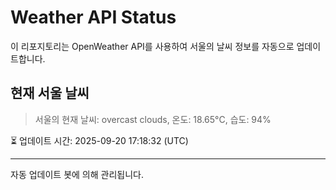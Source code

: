 
# Weather API Status

이 리포지토리는 OpenWeather API를 사용하여 서울의 날씨 정보를 자동으로 업데이트합니다.

## 현재 서울 날씨
> 서울의 현재 날씨: overcast clouds, 온도: 18.65°C, 습도: 94%

⏳ 업데이트 시간: 2025-09-20 17:18:32 (UTC)

---
자동 업데이트 봇에 의해 관리됩니다.
